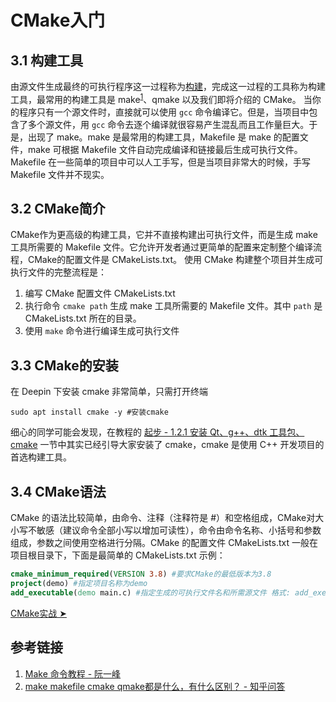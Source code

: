 # CMake入门

## 3.1 构建工具
由源文件生成最终的可执行程序这一过程称为[构建](https://stackoverflow.com/questions/15198725/build-or-compile)，完成这一过程的工具称为构建工具，最常用的构建工具是 make<sup><a href="#link1">1</a></sup>、qmake 以及我们即将介绍的 CMake。
当你的程序只有一个源文件时，直接就可以使用 `gcc` 命令编译它。但是，当项目中包含了多个源文件，用 `gcc` 命令去逐个编译就很容易产生混乱而且工作量巨大。于是，出现了 make。make 是最常用的构建工具，Makefile 是 make 的配置文件，make 可根据 Makefile 文件自动完成编译和链接最后生成可执行文件。Makefile 在一些简单的项目中可以人工手写，但是当项目非常大的时候，手写 Makefile 文件并不现实。

## 3.2 CMake简介
CMake作为更高级的构建工具，它并不直接构建出可执行文件，而是生成 make 工具所需要的 Makefile 文件。它允许开发者通过更简单的配置来定制整个编译流程，CMake的配置文件是 CMakeLists.txt。
使用 CMake 构建整个项目并生成可执行文件的完整流程是：
1. 编写 CMake 配置文件 CMakeLists.txt
2. 执行命令 `cmake path` 生成 make 工具所需要的 Makefile 文件。其中 `path` 是 CMakeLists.txt 所在的目录。
3. 使用 `make` 命令进行编译生成可执行文件

## 3.3 CMake的安装
在 Deepin 下安装 cmake 非常简单，只需打开终端
````shell
sudo apt install cmake -y #安装cmake
````
细心的同学可能会发现，在教程的 [起步 - 1.2.1 安装 Qt、g++、dtk 工具包、cmake](http://deepin.lolimay.cn/#1-2-%E9%83%A8%E7%BD%B2%E5%BC%80%E5%8F%91%E7%8E%AF%E5%A2%83) 一节中其实已经引导大家安装了 cmake，cmake 是使用 C++ 开发项目的首选构建工具。
## 3.4 CMake语法
CMake 的语法比较简单，由命令、注释（注释符是 #）和空格组成，CMake对大小写不敏感（建议命令全部小写以增加可读性），命令由命令名称、小括号和参数组成，参数之间使用空格进行分隔。CMake 的配置文件 CMakeLists.txt 一般在项目根目录下，下面是最简单的 CMakeLists.txt 示例：
````cmake
cmake_minimum_required(VERSION 3.8) #要求CMake的最低版本为3.8
project(demo) #指定项目名称为demo
add_executable(demo main.c) #指定生成的可执行文件名和所需源文件 格式: add_executable(生成的可执行文件名 源文件1 源文件2 源文件3 ...)
````

<p class="button-outer"><a href="cmake-practice.html"><span class="button">CMake实战 ➤</span></a></p>

## 参考链接
1. <a id="link1" href="http://www.ruanyifeng.com/blog/2015/02/make.html">Make 命令教程 - 阮一峰</a>
2. <a href="https://www.zhihu.com/question/27455963">make makefile cmake qmake都是什么，有什么区别？ - 知乎问答</a>